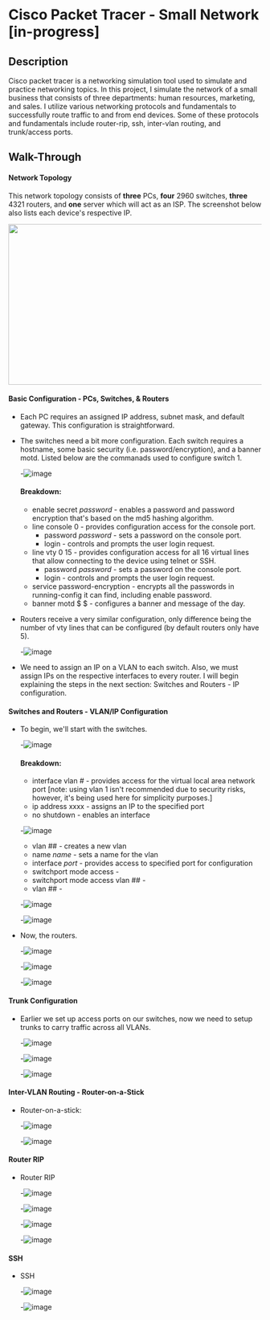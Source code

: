# Cisco Packet Tracer - Small Network [in-progress]

## Description

Cisco packet tracer is a networking simulation tool used to simulate and practice networking topics. In this project, I simulate the network of a small business that consists of three departments: human resources, marketing, and sales. I utilize various networking protocols and fundamentals to successfully route traffic
to and from end devices. Some of these protocols and fundamentals include router-rip, ssh, inter-vlan routing, and trunk/access ports.

## Walk-Through

#### Network Topology
This network topology consists of **three** PCs, **four** 2960 switches, **three** 4321 routers, and **one** server which will act as an ISP. The screenshot below also lists each device's respective IP.

<img src="https://user-images.githubusercontent.com/118637783/203377792-12c5ea71-f9f6-4898-8a15-f0e2213584aa.png" width="620" height="320">

#### Basic Configuration - PCs, Switches, & Routers

- Each PC requires an assigned IP address, subnet mask, and default gateway. This configuration is straightforward.

- The switches need a bit more configuration. Each switch requires a hostname, some basic security (i.e. password/encryption), and a banner motd. Listed below are the commanads used to configure switch 1. 

  -![image](https://user-images.githubusercontent.com/118637783/203398716-5ed29926-16b6-44af-b16c-d3137bca3cac.png)
   #### Breakdown:
   - enable secret _password_ - enables a password and password encryption that's based on the md5 hashing algorithm.
   - line console 0 - provides configuration access for the console port.
     - password _password_ - sets a password on the console port.
     - login - controls and prompts the user login request.
   - line vty 0 15 - provides configuration access for all 16 virtual lines that allow connecting to the device using telnet or SSH.
     - password _password_ - sets a password on the console port.
     - login - controls and prompts the user login request. 
   - service password-encryption - encrypts all the passwords in running-config it can find, including enable password.
   - banner motd $ $ - configures a banner and message of the day.

- Routers receive a very similar configuration, only difference being the number of vty lines that can be configured (by default routers only have 5).
  
  -![image](https://user-images.githubusercontent.com/118637783/203839577-b89e975d-6def-4ba0-b984-9c6e956728f4.png)

- We need to assign an IP on a VLAN to each switch. Also, we must assign IPs on the respective interfaces to every router. I will begin explaining the steps in the next section: Switches and Routers - IP configuration.

#### Switches and Routers - VLAN/IP Configuration

- To begin, we'll start with the switches.

  -![image](https://user-images.githubusercontent.com/118637783/203892484-b5e2de4d-34a1-43c7-a388-a2585e14edc3.png)
  
  #### Breakdown:
  
     - interface vlan # - provides access for the virtual local area network port [note: using vlan 1 isn't recommended due to security risks, however, it's being used here for simplicity purposes.]
     - ip address xxxx - assigns an IP to the specified port
     - no shutdown - enables an interface
  
  -![image](https://user-images.githubusercontent.com/118637783/204661881-a7925171-c8c9-4ccd-8a7b-ecdf3a613d9c.png)
     
     - vlan ## - creates a new vlan
     - name _name_ - sets a name for the vlan
     - interface _port_ - provides access to specified port for configuration
     - switchport mode access -
     - switchport mode access vlan ## -
     - vlan ## - 
  
  -![image](https://user-images.githubusercontent.com/118637783/204662189-c233280b-f8e7-435e-ab0f-e379153b869c.png)
  
  -![image](https://user-images.githubusercontent.com/118637783/204671079-30f57c87-55fe-4050-90a2-7dab246f0353.png)

- Now, the routers.

  -![image](https://user-images.githubusercontent.com/118637783/204663361-5b3650eb-c601-47b8-b845-dcc5877dd125.png)
  
  -![image](https://user-images.githubusercontent.com/118637783/206317414-55e9a3ff-5605-4f70-b05d-ca0e50e251d8.png)
  
  -![image](https://user-images.githubusercontent.com/118637783/206090355-ec46ddaa-d853-4823-aa1a-2453af50af86.png)
 
 
#### Trunk Configuration

- Earlier we set up access ports on our switches, now we need to setup trunks to carry traffic across all VLANs.

  -![image](https://user-images.githubusercontent.com/118637783/206080984-38843175-e05b-479d-a3c1-e73692b082c6.png)
  
  -![image](https://user-images.githubusercontent.com/118637783/206078264-ae251401-a409-468d-87f8-3e7d28f6bdf4.png)
  
  -![image](https://user-images.githubusercontent.com/118637783/206081539-07e45ebf-5a54-4d87-bc07-3dc64ede127a.png)


#### Inter-VLAN Routing - Router-on-a-Stick

- Router-on-a-stick:

  -![image](https://user-images.githubusercontent.com/118637783/204670908-3f412a99-154a-44e8-b685-a23748459516.png)
  
  -![image](https://user-images.githubusercontent.com/118637783/204671790-32bd7a9f-4ed5-4f96-bcd5-495cab41abd1.png)
  

#### Router RIP

- Router RIP

  -![image](https://user-images.githubusercontent.com/118637783/206317596-7a2dd0ff-8029-4f51-98eb-63f7c97eb909.png)
  
  -![image](https://user-images.githubusercontent.com/118637783/206318192-5a7776ad-d6e5-4711-8e15-218f85c2593d.png)

  -![image](https://user-images.githubusercontent.com/118637783/206318857-a7de209d-fcc1-4783-b444-a009423a191c.png)
  
  -![image](https://user-images.githubusercontent.com/118637783/206319554-79ae4229-4257-47c9-8470-0233720ccd89.png)
  
  
#### SSH

- SSH

  -![image](https://user-images.githubusercontent.com/118637783/206344190-500ef127-8f9a-495a-b4cd-569183362d0e.png)
  
  -![image](https://user-images.githubusercontent.com/118637783/206345984-fd28ee21-450f-4a62-af75-ddf76976401e.png)




 






